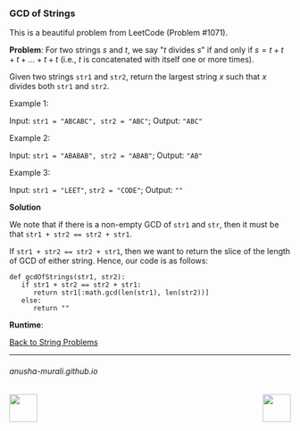### GCD of Strings

This is a beautiful problem from LeetCode (Problem #1071).

**Problem**: For two strings $s$ and $t$, we say "$t$ divides $s$" if and only if $s = t + t + t + ... + t + t$ 
(i.e., $t$ is concatenated with itself one or more times).

Given two strings `str1` and `str2`, return the largest string $x$ such that $x$ divides both `str1` and `str2`.

Example 1:

Input: `str1 = "ABCABC", str2 = "ABC"`; Output: `"ABC"`


Example 2:

Input: `str1 = "ABABAB", str2 = "ABAB"`; Output: `"AB"`


Example 3:

Input: `str1 = "LEET"`, `str2 = "CODE"`; Output: `""`

**Solution**

We note that if there is a non-empty GCD of `str1` and `str`, then it must be that `str1 + str2 == str2 + str1`.

If `str1 + str2 == str2 + str1`, then we want to return the slice of the length of GCD of either string. Hence, our code is as follows:

```
def gcdOfStrings(str1, str2):
   if str1 + str2 == str2 + str1:
      return str1[:math.gcd(len(str1), len(str2))]
   else:
      return ""
```

**Runtime**: 

[Back to String Problems](./problems.md)

* * *
###### anusha-murali.github.io

<img src="https://github.com/anusha-murali/anusha-murali.github.io/assets/111596338/639243aa-2857-4595-a65a-7852762bb002" width="50" height="50" align="left">

[<img src="https://github.com/user-attachments/assets/989cfb30-4fb8-40f8-a812-8a054869aa32" width="50" height="50" align="right">](../index.md)
